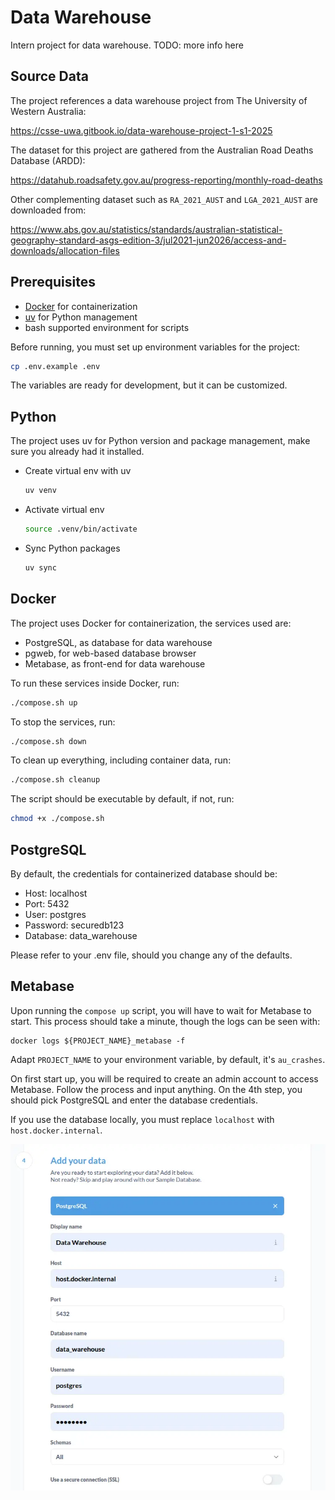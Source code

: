 # Data Warehouse

Intern project for data warehouse. TODO: more info here

## Source Data

The project references a data warehouse project from The University of Western Australia:

https://csse-uwa.gitbook.io/data-warehouse-project-1-s1-2025

The dataset for this project are gathered from the Australian Road Deaths Database (ARDD):

https://datahub.roadsafety.gov.au/progress-reporting/monthly-road-deaths

Other complementing dataset such as `RA_2021_AUST` and `LGA_2021_AUST` are downloaded from:

https://www.abs.gov.au/statistics/standards/australian-statistical-geography-standard-asgs-edition-3/jul2021-jun2026/access-and-downloads/allocation-files

## Prerequisites

- [Docker](https://docs.docker.com/engine/install/) for containerization
- [uv](https://docs.astral.sh/uv/getting-started/installation/) for Python management
- bash supported environment for scripts

Before running, you must set up environment variables for the project:

```sh
cp .env.example .env
```

The variables are ready for development, but it can be customized.

## Python

The project uses uv for Python version and package management, make sure you already had it installed.

- Create virtual env with uv

  ```sh
  uv venv
  ```

- Activate virtual env

  ```sh
  source .venv/bin/activate
  ```

- Sync Python packages

  ```sh
  uv sync
  ```

## Docker

The project uses Docker for containerization, the services used are:

- PostgreSQL, as database for data warehouse
- pgweb, for web-based database browser
- Metabase, as front-end for data warehouse

To run these services inside Docker, run:

```sh
./compose.sh up
```

To stop the services, run:

```sh
./compose.sh down
```

To clean up everything, including container data, run:

```sh
./compose.sh cleanup
```

The script should be executable by default, if not, run:

```sh
chmod +x ./compose.sh
```

## PostgreSQL

By default, the credentials for containerized database should be:

- Host: localhost
- Port: 5432
- User: postgres
- Password: securedb123
- Database: data_warehouse

Please refer to your .env file, should you change any of the defaults.

## Metabase

Upon running the `compose up` script, you will have to wait for Metabase to start.
This process should take a minute, though the logs can be seen with:

```
docker logs ${PROJECT_NAME}_metabase -f
```

Adapt `PROJECT_NAME` to your environment variable, by default, it's `au_crashes`.

On first start up, you will be required to create an admin account to access Metabase.
Follow the process and input anything. On the 4th step, you should pick PostgreSQL and enter the database credentials.

If you use the database locally, you must replace `localhost` with `host.docker.internal`.

![Metabase PostgreSQL setup](./docs/metabase.webp)

